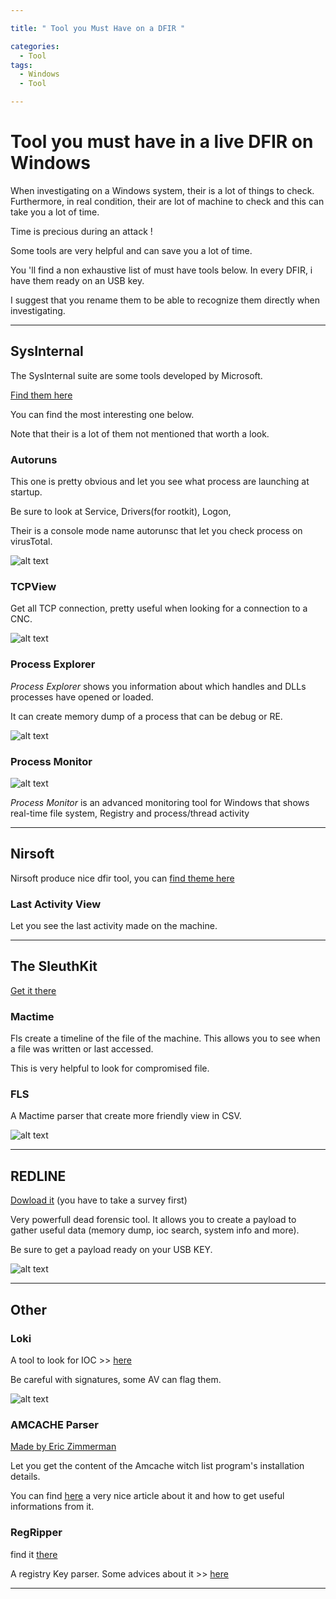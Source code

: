 ```yaml
---

title: " Tool you Must Have on a DFIR "

categories:
  - Tool
tags:
  - Windows
  - Tool

---
```


# Tool you must have in a live DFIR on Windows

When investigating on a Windows system, their is a lot of things to check. Furthermore, in real condition, their are lot of machine to check and this can take you a lot of time.

Time is precious during an attack !

Some tools are very helpful and can save you a lot of time. 

You 'll find a non exhaustive list of must have tools below. In every DFIR, i have them ready on an USB key.

I suggest that you rename them to be able to recognize them directly when investigating. 

---



## SysInternal

The SysInternal suite are some tools developed by Microsoft.

[Find them here](https://docs.microsoft.com/en-us/sysinternals/)

You can find the most interesting one below.

Note that their is a lot of them not mentioned that worth a look.

### Autoruns

This one is pretty obvious and let you see what process are launching at startup.

Be sure to look at Service, Drivers(for rootkit), Logon,

Their is a console mode name autorunsc that let you check process on virusTotal.

![alt text](/assets/images/autoruns.png?raw=true "Autoruns")  

### TCPView

Get all TCP connection, pretty useful when looking for a connection to a CNC.

![alt text](/assets/images/tcpview.png?raw=true "TCPView")  

### Process Explorer

*Process Explorer* shows you information about which handles and DLLs processes have opened or loaded.

It can create memory dump of a process that can be debug or RE.

![alt text](/assets/images/psexplo.png?raw=true "ProcessExplorer")  

### Process Monitor

![alt text](/assets/images/procmon.png?raw=true "ProcessMonitor")  

*Process Monitor* is an advanced monitoring tool for Windows that shows real-time file system, Registry and process/thread activity



---

## Nirsoft

Nirsoft produce nice dfir tool, you can [find theme here](https://www.nirsoft.net/utils/index.html)

### Last Activity View

Let you see the last activity made on the machine.

---



## The SleuthKit 

[Get it there](https://www.sleuthkit.org/)

### Mactime

Fls create a timeline of the file of the machine. This allows you to see when a file was written or last accessed.

This is very helpful to look for compromised file.

### FLS

A Mactime parser that create more friendly view in CSV.

![alt text](/assets/images/tsk.png?raw=true "tsk")  

---

## REDLINE

[Dowload it](https://www.fireeye.com/services/freeware/redline.html) (you have to take a survey first)

Very powerfull dead forensic tool. It allows you to create a payload to gather useful data (memory dump, ioc search, system info and more). 

Be sure to get a payload ready on your USB KEY.

![alt text](/assets/images/payload1.png?raw=true "Payload")  

---

## Other 

### Loki

A tool to look for IOC >> [here](https://github.com/Neo23x0/Loki)

Be careful with signatures, some AV can flag them.

![alt text](/assets/images/loki.png?raw=true "loki")  

### AMCACHE Parser

[Made by Eric Zimmerman](https://github.com/EricZimmerman/AmcacheParser)

Let you get the content of the Amcache witch list program's installation details.

You can find [here](https://www.ssi.gouv.fr/uploads/2019/01/anssi-coriin_2019-analysis_amcache.pdf) a very nice article about it and how to get useful informations from it.

### RegRipper

find it [there](https://github.com/keydet89/RegRipper2.8)

A registry Key parser. Some advices about it >> [here](https://tools.kali.org/forensics/regripper)

---

